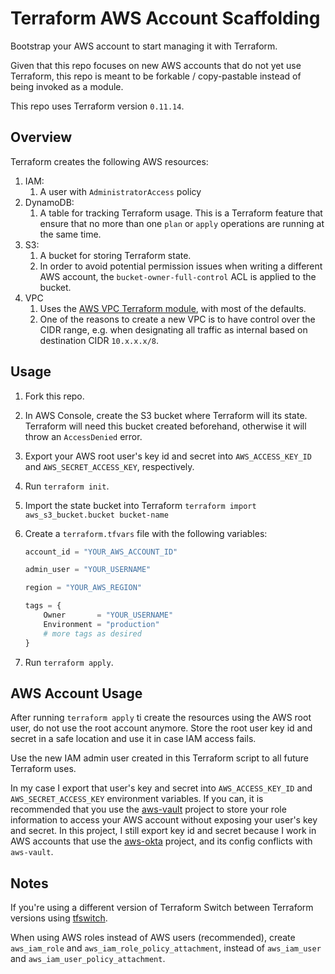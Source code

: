 # Terraform AWS Account Scaffolding

Bootstrap your AWS account to start managing it with Terraform.

Given that this repo focuses on new AWS accounts that do not yet use Terraform, this repo is meant to be forkable / copy-pastable instead of being invoked as a module.

This repo uses Terraform version `0.11.14`.

## Overview

Terraform creates the following AWS resources:

1. IAM:
   1. A user with `AdministratorAccess` policy
1. DynamoDB:
   1. A table for tracking Terraform usage. This is a Terraform feature that ensure that no more than one `plan` or `apply` operations are running at the same time.
1. S3:
   1. A bucket for storing Terraform state.
   1. In order to avoid potential permission issues when writing a different AWS account, the `bucket-owner-full-control` ACL is applied to the bucket.
1. VPC
   1. Uses the [AWS VPC Terraform module][], with most of the defaults.
   1. One of the reasons to create a new VPC is to have control over the CIDR range, e.g. when designating all traffic as internal based on destination CIDR `10.x.x.x/8`.

## Usage

1. Fork this repo.
1. In AWS Console, create the S3 bucket where Terraform will its state. Terraform will need this bucket created beforehand, otherwise it will throw an `AccessDenied` error.
1. Export your AWS root user's key id and secret into `AWS_ACCESS_KEY_ID` and `AWS_SECRET_ACCESS_KEY`, respectively.
1. Run `terraform init`.
1. Import the state bucket into Terraform `terraform import aws_s3_bucket.bucket bucket-name`
1. Create a `terraform.tfvars` file with the following variables:

   ```terraform
   account_id = "YOUR_AWS_ACCOUNT_ID"

   admin_user = "YOUR_USERNAME"

   region = "YOUR_AWS_REGION"

   tags = {
       Owner       = "YOUR_USERNAME"
       Environment = "production"
       # more tags as desired
   }
   ```

1. Run `terraform apply`.

## AWS Account Usage

After running `terraform apply` ti create the resources using the AWS root user, do not use the root account anymore. Store the root user key id and secret in a safe location and use it in case IAM access fails.

Use the new IAM admin user created in this Terraform script to all future Terraform uses.

In my case I export that user's key and secret into `AWS_ACCESS_KEY_ID` and `AWS_SECRET_ACCESS_KEY` environment variables. If you can, it is recommended that you use the [aws-vault][] project to store your role information to access your AWS account without exposing your user's key and secret. In this project, I still export key id and secret because I work in AWS accounts that use the [aws-okta][] project, and its config conflicts with `aws-vault`.

## Notes

If you're using a different version of Terraform Switch between Terraform versions using [tfswitch][].

When using AWS roles instead of AWS users (recommended), create `aws_iam_role` and `aws_iam_role_policy_attachment`, instead of `aws_iam_user` and `aws_iam_user_policy_attachment`.

[aws-okta]: https://github.com/segmentio/aws-okta
[aws-vault]: https://github.com/99designs/aws-vault
[aws vpc terraform module]: https://github.com/terraform-aws-modules/terraform-aws-vpc
[tfswitch]: https://warrensbox.github.io/terraform-switcher
